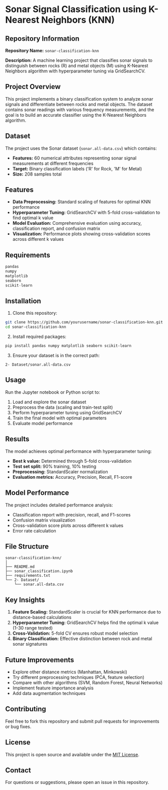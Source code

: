 # Sonar Signal Classification using K-Nearest Neighbors (KNN)

## Repository Information
**Repository Name:** `sonar-classification-knn`

**Description:** A machine learning project that classifies sonar signals to distinguish between rocks (R) and metal objects (M) using K-Nearest Neighbors algorithm with hyperparameter tuning via GridSearchCV.

## Project Overview

This project implements a binary classification system to analyze sonar signals and differentiate between rocks and metal objects. The dataset contains sonar readings with various frequency measurements, and the goal is to build an accurate classifier using the K-Nearest Neighbors algorithm.

## Dataset

The project uses the Sonar dataset (`sonar.all-data.csv`) which contains:
- **Features:** 60 numerical attributes representing sonar signal measurements at different frequencies
- **Target:** Binary classification labels ('R' for Rock, 'M' for Metal)
- **Size:** 208 samples total

## Features

- **Data Preprocessing:** Standard scaling of features for optimal KNN performance
- **Hyperparameter Tuning:** GridSearchCV with 5-fold cross-validation to find optimal k value
- **Model Evaluation:** Comprehensive evaluation using accuracy, classification report, and confusion matrix
- **Visualization:** Performance plots showing cross-validation scores across different k values

## Requirements

```python
pandas
numpy
matplotlib
seaborn
scikit-learn
```

## Installation

1. Clone this repository:
```bash
git clone https://github.com/yourusername/sonar-classification-knn.git
cd sonar-classification-knn
```

2. Install required packages:
```bash
pip install pandas numpy matplotlib seaborn scikit-learn
```

3. Ensure your dataset is in the correct path:
```
2- Dataset/sonar.all-data.csv
```

## Usage

Run the Jupyter notebook or Python script to:

1. Load and explore the sonar dataset
2. Preprocess the data (scaling and train-test split)
3. Perform hyperparameter tuning using GridSearchCV
4. Train the final model with optimal parameters
5. Evaluate model performance

## Results

The model achieves optimal performance with hyperparameter tuning:
- **Best k value:** Determined through 5-fold cross-validation
- **Test set split:** 90% training, 10% testing
- **Preprocessing:** StandardScaler normalization
- **Evaluation metrics:** Accuracy, Precision, Recall, F1-score

## Model Performance

The project includes detailed performance analysis:
- Classification report with precision, recall, and F1-scores
- Confusion matrix visualization
- Cross-validation score plots across different k values
- Error rate calculation

## File Structure

```
sonar-classification-knn/
│
├── README.md
├── sonar_classification.ipynb
├── requirements.txt
└── 2- Dataset/
    └── sonar.all-data.csv
```

## Key Insights

1. **Feature Scaling:** StandardScaler is crucial for KNN performance due to distance-based calculations
2. **Hyperparameter Tuning:** GridSearchCV helps find the optimal k value (1-30 range tested)
3. **Cross-Validation:** 5-fold CV ensures robust model selection
4. **Binary Classification:** Effective distinction between rock and metal sonar signatures

## Future Improvements

- Explore other distance metrics (Manhattan, Minkowski)
- Try different preprocessing techniques (PCA, feature selection)
- Compare with other algorithms (SVM, Random Forest, Neural Networks)
- Implement feature importance analysis
- Add data augmentation techniques

## Contributing

Feel free to fork this repository and submit pull requests for improvements or bug fixes.

## License

This project is open source and available under the [MIT License](LICENSE).

## Contact

For questions or suggestions, please open an issue in this repository.